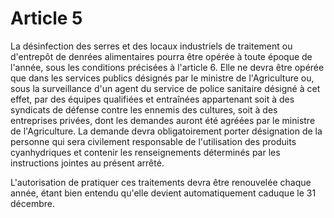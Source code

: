 # Article 5

La désinfection des serres et des locaux industriels de traitement ou d'entrepôt de denrées alimentaires pourra être opérée à toute époque de l'année, sous les conditions précisées à l'article 6. Elle ne devra être opérée que dans les services publics désignés par le ministre de l'Agriculture ou, sous la surveillance d'un agent du service de police sanitaire désigné à cet effet, par des équipes qualifiées et entraînées appartenant soit à des syndicats de défense contre les ennemis des cultures, soit à des entreprises privées, dont les demandes auront été agréées par le ministre de l'Agriculture.   La demande devra obligatoirement porter désignation de la personne qui sera civilement responsable de l'utilisation des produits cyanhydriques et contenir les renseignements déterminés par les instructions jointes au présent arrêté.

L'autorisation de pratiquer ces traitements devra être renouvelée chaque année, étant bien entendu qu'elle devient automatiquement caduque le 31 décembre.
